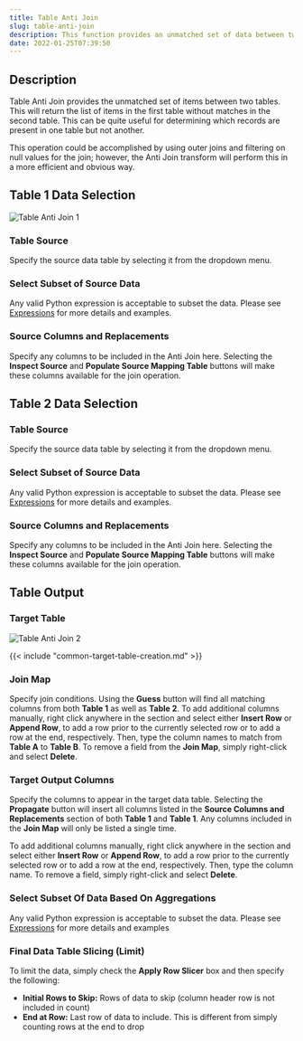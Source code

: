 ```yaml
---
title: Table Anti Join
slug: table-anti-join
description: This function provides an unmatched set of data between two tables
date: 2022-01-25T07:39:50
---
```



## Description


Table Anti Join provides the unmatched set of items between two tables. This will return the list of items in the first table without matches in the second table. This can be quite useful for determining which records are present in one table but not another.



This operation could be accomplished by using outer joins and filtering on null values for the join; however, the Anti Join transform will perform this in a more efficient and obvious way.



## Table 1 Data Selection

![Table Anti Join 1](/images/table_anti_join_1.png)

### Table Source


Specify the source data table by selecting it from the dropdown menu.



### Select Subset of Source Data


Any valid Python expression is acceptable to subset the data. Please see [Expressions](/docs/expressions) for more details and examples.




### Source Columns and Replacements


Specify any columns to be included in the Anti Join here. Selecting the **Inspect Source** and **Populate Source Mapping Table** buttons will make these columns available for the join operation.



## Table 2 Data Selection


### Table Source


Specify the source data table by selecting it from the dropdown menu.



### Select Subset of Source Data


Any valid Python expression is acceptable to subset the data. Please see [Expressions](/docs/expressions) for more details and examples.





### Source Columns and Replacements


Specify any columns to be included in the Anti Join here. Selecting the **Inspect Source** and **Populate Source Mapping Table** buttons will make these columns available for the join operation.


## Table Output


### Target Table

![Table Anti Join 2](/images/table_anti_join_2.png)


{{< include "common-target-table-creation.md" >}}


### Join Map


Specify join conditions. Using the **Guess** button will find all matching columns from both **Table 1** as well as **Table 2**. To add additional columns manually, right click anywhere in the section and select either **Insert Row** or **Append Row**, to add a row prior to the currently selected row or to add a row at the end, respectively. Then, type the column names to match from **Table A** to **Table B**. To remove a field from the **Join Map**, simply right-click and select **Delete**.



### Target Output Columns


Specify the columns to appear in the target data table. Selecting the **Propagate** button will insert all columns listed in the **Source Columns and Replacements** section of both **Table 1** and **Table 1**. Any columns included in the **Join Map** will only be listed a single time.



To add additional columns manually, right click anywhere in the section and select either **Insert Row** or **Append Row**, to add a row prior to the currently selected row or to add a row at the end, respectively. Then, type the column name. To remove a field, simply right-click and select **Delete**.



### Select Subset Of Data Based On Aggregations


Any valid Python expression is acceptable to subset the data. Please see [Expressions](/docs/expressions) for more details and examples






### Final Data Table Slicing (Limit)


To limit the data, simply check the **Apply Row Slicer** box and then specify the following:


* **Initial Rows to Skip:** Rows of data to skip (column header row is not included in count)
* **End at Row:** Last row of data to include. This is different from simply counting rows at the end to drop



